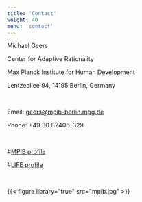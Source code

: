 ```yaml
---
title: 'Contact'
weight: 40
menu: 'contact'
---
```


Michael Geers

Center for Adaptive Rationality

Max Planck Institute for Human Development

Lentzeallee 94, 14195 Berlin, Germany

<br>

Email: geers@mpib-berlin.mpg.de

Phone: +49 30 82406-329

<br>

#[MPIB profile](https://www.mpib-berlin.mpg.de/staff/michael-geers)

#[LIFE profile](https://www.imprs-life.mpg.de/people/fellows/105915)

<br>

{{< figure library="true" src="mpib.jpg" >}}
